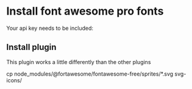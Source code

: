 # Install font awesome pro fonts

Your api key needs to be included:

## Install plugin

This plugin works a little differently than the other plugins

cp node_modules/@fortawesome/fontawesome-free/sprites/*.svg svg-icons/

